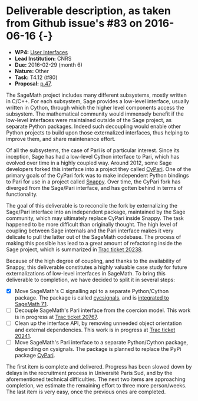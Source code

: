 # Deliverable description, as taken from Github issue's #83 on 2016-06-16 {-}

- **WP4:** [User Interfaces](https://github.com/OpenDreamKit/OpenDreamKit/tree/master/WP4)
- **Lead Institution:** CNRS
- **Due:** 2016-02-29 (month 6)
- **Nature:** Other
- **Task:** T4.12 (#80)
- **Proposal:** [p.47](https://github.com/OpenDreamKit/OpenDreamKit/raw/master/Proposal/proposal-www.pdf).

The SageMath project includes many different subsystems, mostly written in C/C++. For each subsystem, Sage provides a low-level interface, usually written in Cython, through which the higher level components access the subsystem. The mathematical community would immensely benefit if the low-level interfaces were maintained outside of the Sage project, as separate Python packages. Indeed such decoupling would enable other Python projects to build upon those externalized interfaces, thus helping to improve them, and share maintenance effort.

Of all the subsystems, the case of Pari is of particular interest. Since its inception, Sage has had a low-level Cython interface to Pari, which has evolved over time in a highly coupled way. Around 2012, some Sage developers forked this interface into a project they called [CyPari](https://bitbucket.org/t3m/cypari/). One of the primary goals of the CyPari fork was to make independent Python bindings to Pari for use in a project called [Snappy](https://bitbucket.org/t3m/snappy). Over time, the CyPari fork has diverged from the Sage/Pari interface, and has gotten behind in terms of functionality.

The goal of this deliverable is to reconcile the fork by externalizing the Sage/Pari interface into an independent package, maintained by the Sage community, which may ultimately replace CyPari inside Snappy. The task happened to be more difficult than originally thought. The high level of coupling between Sage internals and the Pari interface makes it very delicate to pull the latter out of the SageMath codebase. The process of making this possible has lead to a great amount of refactoring inside the Sage project, which is summarized in [Trac ticket 20238](http://trac.sagemath.org/ticket/20238).

Because of the high degree of coupling, and thanks to the availability of Snappy, this deliverable constitutes a highly valuable case study for future externalizations of low-level interfaces in SageMath. To bring this deliverable to completion, we have decided to split it in several steps:

- [x] Move SageMath's C signalling api to a separate Python/Cython package. The package is called [cycsignals](https://github.com/sagemath/cysignals), and is [integrated to SageMath 7.1](http://trac.sagemath.org/ticket/20002).
- [ ] Decouple SageMath's Pari interface from the coercion model. This work is in progress at [Trac ticket 20767](http://trac.sagemath.org/ticket/20767).
- [ ] Clean up the interface API, by removing unneeded object orientation and external dependencies. This work is in progress at [Trac ticket 20241](http://trac.sagemath.org/ticket/20241).
- [ ] Move SageMath's Pari interface to a separate Python/Cython package, depending on cysignals. The package is planned to replace the PyPi package [CyPari](https://pypi.python.org/pypi/cypari/). 

The first item is complete and delivered. Progress has been slowed down by delays in the recruitment process in Université Paris Sud, and by the aforementioned technical difficulties. The next two items are approaching completion, we estimate the remaining effort to three more person/weeks. The last item is very easy, once the previous ones are completed.
